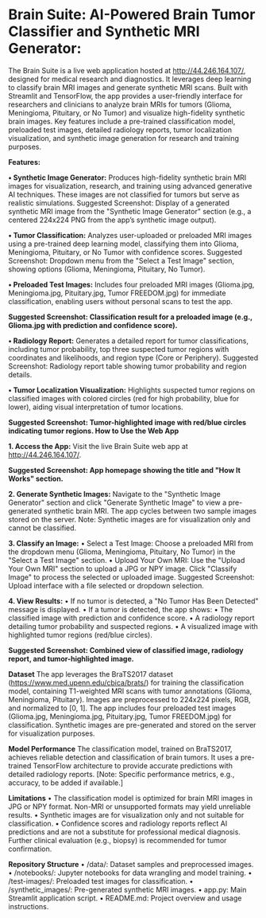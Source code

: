 **<H1>Brain Suite: AI-Powered Brain Tumor Classifier and Synthetic MRI Generator:</H1>**

The Brain Suite is a live web application hosted at http://44.246.164.107/, designed for medical research and diagnostics. It leverages deep learning to classify brain MRI images and generate synthetic MRI scans. Built with Streamlit and TensorFlow, the app provides a user-friendly interface for researchers and clinicians to analyze brain MRIs for tumors (Glioma, Meningioma, Pituitary, or No Tumor) and visualize high-fidelity synthetic brain images. Key features include a pre-trained classification model, preloaded test images, detailed radiology reports, tumor localization visualization, and synthetic image generation for research and training purposes.


**Features:**

**•	Synthetic Image Generator:** Produces high-fidelity synthetic brain MRI images for visualization, research, and training using advanced generative AI techniques. These images are not classified for tumors but serve as realistic simulations.
Suggested Screenshot: Display of a generated synthetic MRI image from the "Synthetic Image Generator" section (e.g., a centered 224x224 PNG from the app’s synthetic image output).

**•	Tumor Classification:** Analyzes user-uploaded or preloaded MRI images using a pre-trained deep learning model, classifying them into Glioma, Meningioma, Pituitary, or No Tumor with confidence scores.
Suggested Screenshot: Dropdown menu from the "Select a Test Image" section, showing options (Glioma, Meningioma, Pituitary, No Tumor).

**•	Preloaded Test Images:** Includes four preloaded MRI images (Glioma.jpg, Meningioma.jpg, Pituitary.jpg, Tumor FREEDOM.jpg) for immediate classification, enabling users without personal scans to test the app.

**Suggested Screenshot: Classification result for a preloaded image (e.g., Glioma.jpg with prediction and confidence score).**

**•	Radiology Report:** Generates a detailed report for tumor classifications, including tumor probability, top three suspected tumor regions with coordinates and likelihoods, and region type (Core or Periphery).
Suggested Screenshot: Radiology report table showing tumor probability and region details.

**•	Tumor Localization Visualization:** Highlights suspected tumor regions on classified images with colored circles (red for high probability, blue for lower), aiding visual interpretation of tumor locations.


**Suggested Screenshot: Tumor-highlighted image with red/blue circles indicating tumor regions.
How to Use the Web App**


**1.	Access the App:**
Visit the live Brain Suite web app at http://44.246.164.107/.

**Suggested Screenshot: App homepage showing the title and "How It Works" section.**

**2.	Generate Synthetic Images:**
Navigate to the "Synthetic Image Generator" section and click "Generate Synthetic Image" to view a pre-generated synthetic brain MRI. The app cycles between two sample images stored on the server.
Note: Synthetic images are for visualization only and cannot be classified.

**3.	Classify an Image:**
•	Select a Test Image: Choose a preloaded MRI from the dropdown menu (Glioma, Meningioma, Pituitary, No Tumor) in the "Select a Test Image" section. 
•	Upload Your Own MRI: Use the "Upload Your Own MRI" section to upload a JPG or NPY image.
Click "Classify Image" to process the selected or uploaded image.
Suggested Screenshot: Upload interface with a file selected or dropdown selection.

**4.	View Results:**
•	If no tumor is detected, a "No Tumor Has Been Detected" message is displayed. 
•	If a tumor is detected, the app shows: 
  •	The classified image with prediction and confidence score. 
  •	A radiology report detailing tumor probability and suspected regions. 
  •	A visualized image with highlighted tumor regions (red/blue circles).


**Suggested Screenshot: Combined view of classified image, radiology report, and tumor-highlighted image.**


**Dataset**
The app leverages the BraTS2017 dataset (https://www.med.upenn.edu/cbica/brats/) for training the classification model, containing T1-weighted MRI scans with tumor annotations (Glioma, Meningioma, Pituitary). Images are preprocessed to 224x224 pixels, RGB, and normalized to [0, 1]. The app includes four preloaded test images (Glioma.jpg, Meningioma.jpg, Pituitary.jpg, Tumor FREEDOM.jpg) for classification. Synthetic images are pre-generated and stored on the server for visualization purposes.

**Model Performance**
The classification model, trained on BraTS2017, achieves reliable detection and classification of brain tumors. It uses a pre-trained TensorFlow architecture to provide accurate predictions with detailed radiology reports. [Note: Specific performance metrics, e.g., accuracy, to be added if available.]

**Limitations**
  •	The classification model is optimized for brain MRI images in JPG or NPY format. Non-MRI or unsupported formats may yield unreliable results. 
  •	Synthetic images are for visualization only and not suitable for classification. 
  •	Confidence scores and radiology reports reflect AI predictions and are not a substitute for professional medical diagnosis. Further clinical evaluation (e.g., biopsy) is recommended for tumor confirmation.

**Repository Structure**
  •	/data/: Dataset samples and preprocessed images. 
  •	/notebooks/: Jupyter notebooks for data wrangling and model training. 
  •	/test-images/: Preloaded test images for classification. 
  •	/synthetic_images/: Pre-generated synthetic MRI images. 
  •	app.py: Main Streamlit application script. 
  •	README.md: Project overview and usage instructions.



